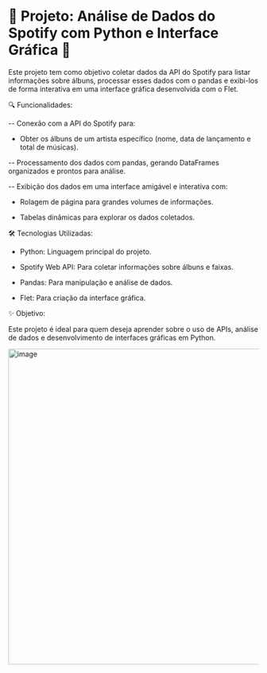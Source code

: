 #  🎵 Projeto: Análise de Dados do Spotify com Python e Interface Gráfica 🎵 

Este projeto tem como objetivo coletar dados da API do Spotify para listar informações sobre álbuns, processar esses dados com o pandas e exibi-los de forma interativa em uma interface gráfica desenvolvida com o Flet.

🔍 Funcionalidades:

-- Conexão com a API do Spotify para:
* Obter os álbuns de um artista específico (nome, data de lançamento e total de músicas).
  
-- Processamento dos dados com pandas, gerando DataFrames organizados e prontos para análise.
  
-- Exibição dos dados em uma interface amigável e interativa com:
* Rolagem de página para grandes volumes de informações.
  
* Tabelas dinâmicas para explorar os dados coletados.

🛠 Tecnologias Utilizadas:

* Python: Linguagem principal do projeto.
  
* Spotify Web API: Para coletar informações sobre álbuns e faixas.
  
* Pandas: Para manipulação e análise de dados.
  
* Flet: Para criação da interface gráfica.


✨ Objetivo:

Este projeto é ideal para quem deseja aprender sobre o uso de APIs, análise de dados e desenvolvimento de interfaces gráficas em Python.


<img width="635" alt="image" src="https://github.com/user-attachments/assets/47407f17-d2fe-4cb5-8d03-15c543584fac" />




